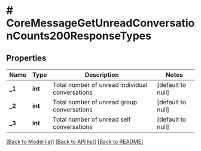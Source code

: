# # CoreMessageGetUnreadConversationCounts200ResponseTypes

## Properties

Name | Type | Description | Notes
------------ | ------------- | ------------- | -------------
**_1** | **int** | Total number of unread individual conversations | [default to null]
**_2** | **int** | Total number of unread group conversations | [default to null]
**_3** | **int** | Total number of unread self conversations | [default to null]

[[Back to Model list]](../../README.md#models) [[Back to API list]](../../README.md#endpoints) [[Back to README]](../../README.md)
